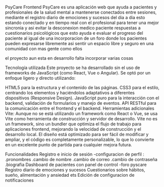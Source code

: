 PsyCare Frontend
PsyCare es una aplicación web que ayuda a pacientes y profesionales de la salud mental a mantenerse conectados entre sesiones, mediante el registro diario de emociones y sucesos del dia a dia esto estando conectado y en tiempo real con el profesional para tener una mejor sincronia y asi evitar la desconexion medico paciente respuestas a cuestionarios psicológicos que esto ayuda e evaluar el progreso del paciente al igual de una incorporacion de un foro donde los pacientes pueden expresarse libremente asi sentir un espacio libre y seguro en una comunidad con mas gente como ellos

el proyecto aun esta en desarrollo falta incorporar varias cosas

Tecnología utilizada
Este proyecto se ha desarrollado sin el uso de frameworks de JavaScript (como React, Vue o Angular). Se optó por un enfoque ligero y directo utilizando:

HTML5 para la estructura y el contenido de las páginas.
CSS3 para el estilo, centrando los elementos y haciéndolos adaptativos a diferentes dispositivos (Responsive Design).
JavaScript puro para la interacción con el backend, validación de formularios y manejo de eventos.
API RESTful para la comunicación entre el frontend y el backend.
Herramientas adicionales
Vite: Aunque no se está utilizando un framework como React o Vue, se usa Vite como herramienta de construcción y servidor de desarrollo. Vite no es un framework, sino un bundler que optimiza el flujo de trabajo para aplicaciones frontend, mejorando la velocidad de construcción y el desarrollo local.
El diseño está optimizado para ser fácil de modificar y ampliar, y el código es completamente personalizable, lo que lo convierte en un excelente punto de partida para cualquier mejora futura.

Funcionalidades
Registro e inicio de sesión -configuracion de perfil : .pronombres .cambio de nombre .cambio de correo .cambio de contraseña .biografia
Dashboard de pacientes con panel de control -foro pyscare
Registro diario de emociones y sucesos
Cuestionarios sobre hábitos, sueño, alimentación y ansiedad ets
Edición de configuracion de notificaciones

